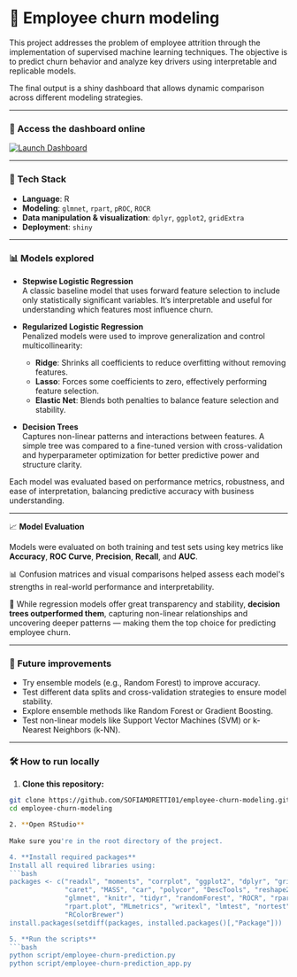 # 👥 Employee churn modeling

This project addresses the problem of employee attrition through the implementation of supervised machine learning techniques. 
The objective is to predict churn behavior and analyze key drivers using interpretable and replicable models. 

The final output is a shiny dashboard that allows dynamic comparison across different modeling strategies.

---

### 🔗 Access the dashboard online

<a href="https://sofia-moretti.shinyapps.io/05_churn/" target="_blank">
  <img src="https://img.shields.io/badge/Launch-Dashboard-blue?style=for-the-badge&logo=R" alt="Launch Dashboard">
</a>

---

### 🧰 Tech Stack

- **Language**: R  
- **Modeling**: `glmnet`, `rpart`, `pROC`, `ROCR`  
- **Data manipulation & visualization**: `dplyr`, `ggplot2`, `gridExtra`  
- **Deployment**: `shiny`
  
---

### 📊 Models explored

- **Stepwise Logistic Regression**  
  A classic baseline model that uses forward feature selection to include only statistically significant variables. It’s interpretable and useful for understanding which features most influence churn.

- **Regularized Logistic Regression**  
  Penalized models were used to improve generalization and control multicollinearity:
  - **Ridge**: Shrinks all coefficients to reduce overfitting without removing features.
  - **Lasso**: Forces some coefficients to zero, effectively performing feature selection.
  - **Elastic Net**: Blends both penalties to balance feature selection and stability.

- **Decision Trees**  
  Captures non-linear patterns and interactions between features. A simple tree was compared to a fine-tuned version with cross-validation and hyperparameter optimization for better predictive power and structure clarity.

Each model was evaluated based on performance metrics, robustness, and ease of interpretation, balancing predictive accuracy with business understanding.

---

📈 **Model Evaluation**

Models were evaluated on both training and test sets using key metrics like **Accuracy**, **ROC Curve**, **Precision**, **Recall**, and **AUC**.

📊 Confusion matrices and visual comparisons helped assess each model's strengths in real-world performance and interpretability.

🌳 While regression models offer great transparency and stability, **decision trees outperformed them**, capturing non-linear relationships and uncovering deeper patterns — making them the top choice for predicting employee churn.

---

### 🚀 Future improvements

- Try ensemble models (e.g., Random Forest) to improve accuracy.
- Test different data splits and cross-validation strategies to ensure model stability.
- Explore ensemble methods like Random Forest or Gradient Boosting.
- Test non-linear models like Support Vector Machines (SVM) or k-Nearest Neighbors (k-NN).
  
---

### 🛠️ How to run locally

1. **Clone this repository:**
```bash
git clone https://github.com/SOFIAMORETTI01/employee-churn-modeling.git
cd employee-churn-modeling

2. **Open RStudio**
   
Make sure you're in the root directory of the project.

4. **Install required packages**
Install all required libraries using:
```bash
packages <- c("readxl", "moments", "corrplot", "ggplot2", "dplyr", "gridExtra",
              "caret", "MASS", "car", "polycor", "DescTools", "reshape2", "pROC",
              "glmnet", "knitr", "tidyr", "randomForest", "ROCR", "rpart",
              "rpart.plot", "MLmetrics", "writexl", "lmtest", "nortest", "rattle",
              "RColorBrewer")
install.packages(setdiff(packages, installed.packages()[,"Package"]))

5. **Run the scripts**
```bash
python script/employee-churn-prediction.py
python script/employee-churn-prediction_app.py


